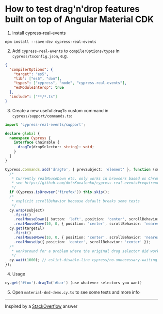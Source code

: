 # How to test drag'n'drop features built on top of Angular Material CDK

1. Install cypress-real-events

```
npm install --save-dev cypress-real-events
```


2. Add `cypress-real-events` to `compilerOptions/types` in `cypress/tsconfig.json`, e.g.


```json
{
  "compilerOptions": {
    "target": "es5",
    "lib": ["es6", "dom"],
    "types": ["cypress", "node", "cypress-real-events"],
    "esModuleInterop": true
  },
  "include": ["**/*.ts"]
}
```

3. Create a new useful `dragTo` custom command in `cypress/support/commands.ts`:

```ts
import 'cypress-real-events/support';

declare global {
  namespace Cypress {
    interface Chainable {
      dragTo(dropSelector: string): void;
    }
  }
}

Cypress.Commands.add('dragTo', { prevSubject: 'element' }, function (subject, targetEl) {
  /*
   * Currently realMouseDown etc. only works in browsers based on Chromium.
   * see https://github.com/dmtrKovalenko/cypress-real-events#requirements
   */
  if (Cypress.isBrowser('firefox')) this.skip();
  /*
   * explicit scrollBehavior because default breaks some tests
   */
  cy.wrap(subject)
    .first()
    .realMouseDown({ button: 'left', position: 'center', scrollBehavior: 'nearest' })
    .realMouseMove(10, 0, { position: 'center', scrollBehavior: 'nearest' });
  cy.get(targetEl)
    .first()
    .realMouseMove(10, 0, { position: 'center', scrollBehavior: 'nearest' })
    .realMouseUp({ position: 'center', scrollBehavior: 'center' });
  /*
   * workaround for a problem where the original drag selector did work only once
   */
  cy.wait(1000); // eslint-disable-line cypress/no-unnecessary-waiting
});

```

4. Usage

```ts
cy.get('#foo').dragTo('#bar') (use whatever selectors you want)
```

5. Open `material-dnd-demo.cy.ts` to see some tests and more info 

---

Inspired by a [StackOverflow](https://stackoverflow.com/questions/55361499/how-to-implement-drag-and-drop-in-cypress-test/74094819#74094819) answer
